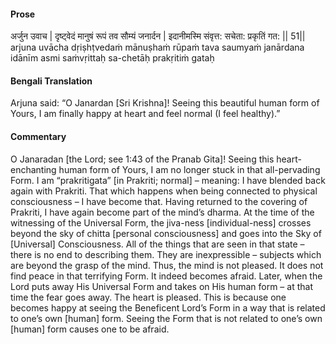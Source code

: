 #### Prose 

अर्जुन उवाच |
दृष्ट्वेदं मानुषं रूपं तव सौम्यं जनार्दन |
इदानीमस्मि संवृत्त: सचेता: प्रकृतिं गत: || 51||
arjuna uvācha
dṛiṣhṭvedaṁ mānuṣhaṁ rūpaṁ tava saumyaṁ janārdana
idānīm asmi saṁvṛittaḥ sa-chetāḥ prakṛitiṁ gataḥ

 #### Bengali Translation 

Arjuna said: “O Janardan [Sri Krishna]! Seeing this beautiful human form of Yours, I am finally happy at heart and feel normal (I feel healthy).”

 #### Commentary 

O Janaradan [the Lord; see 1:43 of the Pranab Gita]! Seeing this heart-enchanting human form of Yours, I am no longer stuck in that all-pervading Form. I am “prakritigata” [in Prakriti; normal] – meaning: I have blended back again with Prakriti. That which happens when being connected to physical consciousness – I have become that. Having returned to the covering of Prakriti, I have again become part of the mind’s dharma. At the time of the witnessing of the Universal Form, the jiva-ness [individual-ness] crosses beyond the sky of chitta [personal consciousness] and goes into the Sky of [Universal] Consciousness. All of the things that are seen in that state – there is no end to describing them. They are inexpressible – subjects which are beyond the grasp of the mind. Thus, the mind is not pleased. It does not find peace in that terrifying Form. It indeed becomes afraid. Later, when the Lord puts away His Universal Form and takes on His human form – at that time the fear goes away. The heart is pleased. This is because one becomes happy at seeing the Beneficent Lord’s Form in a way that is related to one’s own [human] form. Seeing the Form that is not related to one’s own [human] form causes one to be afraid. 